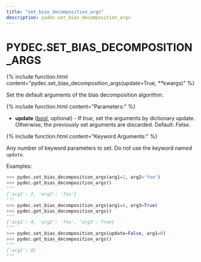 ```yaml
---
title: "set_bias_decomposition_args"
description: pydec.set_bias_decomposition_args
---
```

# PYDEC.SET_BIAS_DECOMPOSITION_ARGS

{% include function.html content="pydec.set_bias_decomposition_args(update=True, **kwargs)" %}

Set the default arguments of the bias decomposition algorithm.

{% include function.html content="Parameters:" %}

* **update** ([bool](https://docs.python.org/3/library/functions.html#bool), optional) - If *true*, set the arguments by dictionary update. Otherwise, the previously set arguments are discarded. Default: *False*.

{% include function.html content="Keyword Arguments:" %}

Any number of keyword parameters to set. Do not use the keyword named `update`.

Examples:
```python
>>> pydec.set_bias_decomposition_args(arg1=2, arg2='foo') 
>>> pydec.get_bias_decomposition_args()
"""
{'arg1': 2, 'arg2': 'foo'}
"""
>>> pydec.set_bias_decomposition_args(arg1=4, arg3=True)  
>>> pydec.get_bias_decomposition_args()
"""
{'arg1': 4, 'arg2': 'foo', 'arg3': True}
"""
>>> pydec.set_bias_decomposition_args(update=False, arg1=0) 
>>> pydec.get_bias_decomposition_args()
"""
{'arg1': 0}
"""
```